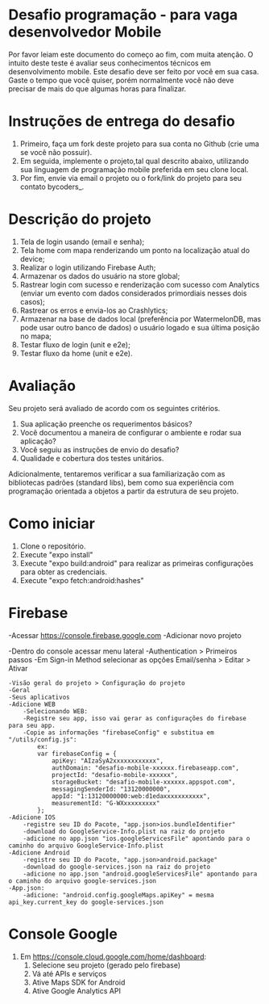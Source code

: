 # Desafio programação - para vaga desenvolvedor Mobile
Por favor leiam este documento do começo ao fim, com muita atenção.
O intuito deste teste é avaliar seus conhecimentos técnicos em desenvolvimento mobile.
Este desafio deve ser feito por você em sua casa. Gaste o tempo que você quiser, porém normalmente você não deve precisar de mais do que algumas horas para finalizar.

# Instruções de entrega do desafio

1. Primeiro, faça um fork deste projeto para sua conta no Github (crie uma se você não possuir).
2. Em seguida, implemente o projeto,tal qual descrito abaixo, utilizando sua linguagem de programação mobile preferida em seu clone local.
3. Por fim, envie via email o projeto ou o fork/link do projeto para seu contato bycoders_.

# Descrição do projeto

1. Tela de login usando (email e senha);
2. Tela home com mapa renderizando um ponto na localização atual do device;
3. Realizar o login utilizando Firebase Auth;
4. Armazenar os dados do usuário na store global;
5. Rastrear login com sucesso e renderização com sucesso com Analytics (enviar um evento com dados considerados primordiais nesses dois casos);
6. Rastrear os erros e envia-los ao Crashlytics;
7. Armazenar na base de dados local (preferência por WatermelonDB, mas pode usar outro banco de dados) o usuário logado e sua última posição no mapa;
8. Testar fluxo de login (unit e e2e);
9. Testar fluxo da home (unit e e2e).

# Avaliação

Seu projeto será avaliado de acordo com os seguintes critérios.

1. Sua aplicação preenche os requerimentos básicos?
2. Você documentou a maneira de configurar o ambiente e rodar sua aplicação?
3. Você seguiu as instruções de envio do desafio?
4. Qualidade e cobertura dos testes unitários.

Adicionalmente, tentaremos verificar a sua familiarização com as bibliotecas padrões (standard libs), bem como sua experiência com programação orientada a objetos a partir da estrutura de seu projeto.


# Como iniciar

1. Clone o repositório.
2. Execute "expo install"
3. Execute "expo build:android" para realizar as primeiras configurações para obter as credenciais.
4. Execute "expo fetch:android:hashes"

# Firebase
-Acessar https://console.firebase.google.com 
-Adicionar novo projeto

-Dentro do console acessar menu lateral 
    -Authentication > Primeiros passos
    -Em Sign-in Method selecionar as opções Email/senha > Editar > Ativar

    -Visão geral do projeto > Configuração do projeto
    -Geral
    -Seus aplicativos
    -Adicione WEB
        -Selecionando WEB:
        -Registre seu app, isso vai gerar as configurações do firebase para seu app.
        -Copie as informações "firebaseConfig" e substitua em "/utils/config.js":
            ex: 
            var firebaseConfig = {
                apiKey: "AIzaSyA2xxxxxxxxxxxx",
                authDomain: "desafio-mobile-xxxxxx.firebaseapp.com",
                projectId: "desafio-mobile-xxxxxx",
                storageBucket: "desafio-mobile-xxxxxx.appspot.com",
                messagingSenderId: "13120000000",
                appId: "1:13120000000:web:d1edaxxxxxxxxxxx",
                measurementId: "G-WXxxxxxxxxx"
            };
    -Adicione IOS
        -registre seu ID do Pacote, "app.json>ios.bundleIdentifier"
        -download do GoogleService-Info.plist na raiz do projeto
        -adicione no app.json "ios.googleServicesFile" apontando para o caminho do arquivo GoogleService-Info.plist
    -Adicione Android
        -registre seu ID do Pacote, "app.json>android.package"
        -download do google-services.json na raiz do projeto
        -adicione no app.json "android.googleServicesFile" apontando para o caminho do arquivo google-services.json
    -App.json:
        -adicione: "android.config.googleMaps.apiKey" = mesma api_key.current_key do google-services.json

# Console Google
1. Em https://console.cloud.google.com/home/dashboard:
    1. Selecione seu projeto (gerado pelo firebase)
    2. Vá até APIs e serviços
    3. Ative Maps SDK for Android
    4. Ative Google Analytics API
